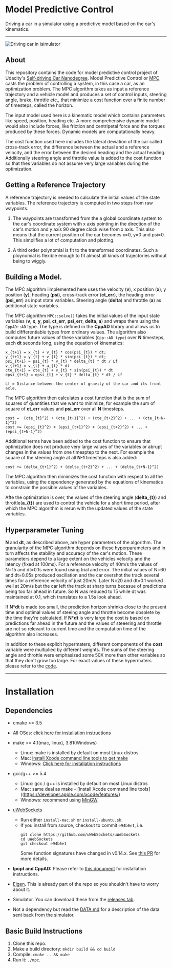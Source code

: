 # Model Predictive Control
Driving a car in a simulator using a predictive model based on the car's kinematics.

---
![Driving car in isimulator](/res/mpc_small.gif)
## About 
This repository contains the code for model predictive control project of Udacity's [Self-driving Car Nanodegree](https://in.udacity.com/course/self-driving-car-engineer-nanodegree--nd013). Model Predictive Control or [MPC](https://en.wikipedia.org/wiki/Model_predictive_control) casts the problem of controlling a system, in this case a car, as an optimization problem. The MPC algorithm takes as input a reference trajectory and a vehicle model and produces a set of control inputs, steering angle, brake, throttle etc., that minimize a cost function over a finite number of timesteps, called the horizon.

The input model used here is a kinematic model which contains parameters like speed, position, heading etc. A more comprehensive dynamic model would also include forces, like friction and centripetal force and the torques produced by these forces. Dynamic models are computationally heavy.

The cost function used here includes the lateral deviation of the car called cross-track error, the difference between the actual and a reference velocity, and the error between the desired heading and the actual heading. Additionally steering angle and throttle value is added to the cost function so that thes variables do not assume very large variables during the optimization. 

## Getting a Reference Trajectory
A reference trajectory is needed to calculate the initial values of the state variables. The reference trajectory is computed in two steps from raw waypoints.

1. The waypoints are transformed from the a global coordinate system to the car's coordinate system with x axis pointing in the direction of the car's motion and y axis 90 degree clock wise from x axis. This also means that the current position of the car becomes x=0, y=0 and psi=0. This simplifies a lot of computation and plotting.

2. A third order polynomial is fit to the transformed coordinates. Such a ploynomial is flexible enough to fit almost all kinds of trajectories without being to wiggly.


## Building a  Model.
The MPC algorithm iimplemented here uses the velocity (**v**), x position (**x**), y position (**y**), heading (**psi**), cross-track error (**ct\_err**), the heading error (**psi\_err**) as input state variables. Steering angle (**delta**) and throttle (**a**) as additional state variables. 

The MPC algorithm  `MPC::solve()` takes the initial values of the input state variables (**v**, **x**, **y**, **psi**, **ct\_err**, **psi\_err**, **delta**, **a**) and wraps them using the `CppAD::AD` type. The type is defined in the **CppAD** library and allows us to build diffferentiable types from ordinary values. The algorithm also computes future values of these variables (`Cpp::AD type`) over **N** timesteps, each **dt** seconds long, using the equation of kinematics:

```
x_{t+1} = x_{t} + v_{t} * cos(psi_{t}) * dt;
y_{t+1} = y_{t} + v_{t} * sin(psi_{t}) * dt;
psi_{t+1} = psi_{t} * v_{t} * delta_{t} * dt / Lf
v_{t+1} = v_{t} + a_{t} * dt
cte_{t+1} = cte_{t} + v_{t} * sin(psi_{t}) * dt
epsi_{t+1} = epsi_{t} + v_{t} * delta_{t} * dt / Lf

Lf = Distance between the center of gravity of the car and its front axle.
```

The MPC algorithm then calculates a cost function that is the sum of squares of quantities that we want to minimize, for example the sum of square of **ct\_err** values and **psi\_err** over all **N** timesteps.

```
cost =  (cte_{t}^2) + (cte_{t+1}^2) + (cte_{t+2}^2) + ... + (cte_{t+N-1}^2)
cost += (epsi_{t}^2) + (epsi_{t+1}^2) + (epsi_{t+2}^2) + ... + (epsi_{t+N-1}^2)
```

Additional terms have been added to the cost function to ensure that optimization does not produce very large values of the variables or abrupt changes in the values from one timesptep to the next. For example the square of the steering angle at all **N-1** timesteps is also added:

```
cost += (delta_{t+1}^2) + (delta_{t+2}^2) + ... + (delta_{t+N-1}^2)
```

The MPC algorithm then minimizes the cost function with respect to all the variables, using the dependency generated by the equations of kinematics to constrain the possible values of the variables.

Afte the optimization is over, the values of the steering angle (**delta\_{t}**) and throttle(**a\_{t}**) are used to control the vehicle for a short time period, after which the MPC algorithm is rerun with the updated values of the state variables.


## Hyperparameter Tuning
**N** and **dt**, as described above, are hyper parameters of the algorithm. The granularity of the MPC algorithm depends on these hyperparameters and in turn affects the stability and accuracy of the car's motion. These parameters depend to a large extent on the vehicles velocity and the latency (fixed at 100ms). For a reference velocity of 40m/s the values of N=15 and dt=0.1s were found using trial and error. The initial values of N=60 and dt=0.05s produced oscillation and the car overshot the track several times for a reference velocity of just 20m/s. Later N=20 and dt=0.1 worked well at 20m/s but the car left the track at sharp turns becasue of predictions being too far ahead in future. So N was reduced to 15 while dt was maintained at 0.1, which translates to a 1.5s look ahead. 

If **N**\***dt** is made too small, the prediction horizon shrinks close to the present time and optimal values of steeing angle and throttle become obsolete by the time they're calculated. If **N**\***dt** is very large the cost is based on predictions far ahead in the future and the values of steeering and throttle are not so relevant to current time and the computation time of the algorithm also increases.

In addition to these explicit hypermaters, different components of the **cost** variable were multiplied by different weights. The sums of the steering angle and throttle were emphasized some 50X more than other variables so that they don't grow too large. For exact values of these hypermaters please refer to the [code](https://github.com/farhanhubble/model-predictive-control/blob/a4ca4a3101437491d907fb9928c16a3f3c6bdfc2/src/MPC.cpp#L70-L84). 


---

# Installation 

## Dependencies

* cmake >= 3.5
 * All OSes: [click here for installation instructions](https://cmake.org/install/)
* make >= 4.1(mac, linux), 3.81(Windows)
  * Linux: make is installed by default on most Linux distros
  * Mac: [install Xcode command line tools to get make](https://developer.apple.com/xcode/features/)
  * Windows: [Click here for installation instructions](http://gnuwin32.sourceforge.net/packages/make.htm)
* gcc/g++ >= 5.4
  * Linux: gcc / g++ is installed by default on most Linux distros
  * Mac: same deal as make - [install Xcode command line tools]((https://developer.apple.com/xcode/features/)
  * Windows: recommend using [MinGW](http://www.mingw.org/)
* [uWebSockets](https://github.com/uWebSockets/uWebSockets)
  * Run either `install-mac.sh` or `install-ubuntu.sh`.
  * If you install from source, checkout to commit `e94b6e1`, i.e.
    ```
    git clone https://github.com/uWebSockets/uWebSockets
    cd uWebSockets
    git checkout e94b6e1
    ```
    Some function signatures have changed in v0.14.x. See [this PR](https://github.com/udacity/CarND-MPC-Project/pull/3) for more details.

* **Ipopt and CppAD:** Please refer to [this document](https://github.com/udacity/CarND-MPC-Project/blob/master/install_Ipopt_CppAD.md) for installation instructions.
* [Eigen](http://eigen.tuxfamily.org/index.php?title=Main_Page). This is already part of the repo so you shouldn't have to worry about it.
* Simulator. You can download these from the [releases tab](https://github.com/udacity/self-driving-car-sim/releases).
* Not a dependency but read the [DATA.md](./DATA.md) for a description of the data sent back from the simulator.


## Basic Build Instructions

1. Clone this repo.
2. Make a build directory: `mkdir build && cd build`
3. Compile: `cmake .. && make`
4. Run it: `./mpc`.
